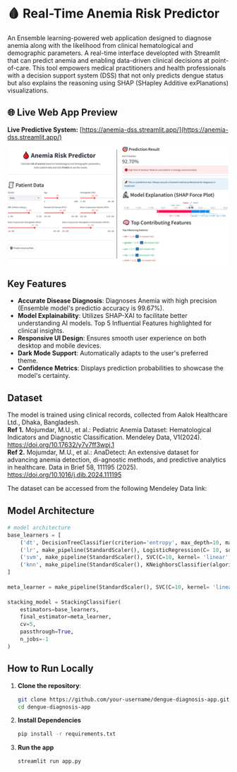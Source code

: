 # 🩸 Real-Time Anemia Risk Predictor

An Ensemble learning-powered web application designed to diagnose anemia along with the likelihood from clinical hematological and demographic parameters. A real-time interface developted with Streamlit that can predict anemia and enabling data-driven clinical decisions at point-of-care. This tool empowers medical practitioners and health professionals with a decision support system (DSS) that not only predicts dengue status but also explains the reasoning using SHAP (SHapley Additive exPlanations) visualizations.

## 🌐 Live Web App Preview
**Live Predictive System:** [https://anemia-dss.streamlit.app/](https://anemia-dss.streamlit.app/)

![App Header](https://github.com/pjbk/anemia-DSS/blob/main/anemia-predictor-interface.jpg)

## Key Features

- **Accurate Disease Diagnosis**: Diagnoses Anemia with high precision (Ensemble model's predictio accuracy is 99.67%).
- **Model Explainability**: Utilizes SHAP-XAI to facilitate better understanding AI models. Top 5 Influential Features highlighted for clinical insights.
- **Responsive UI Design**: Ensures smooth user experience on both desktop and mobile devices.
- **Dark Mode Support**: Automatically adapts to the user's preferred theme.
- **Confidence Metrics**: Displays prediction probabilities to showcase the model's certainty.

## Dataset

The model is trained using clinical records, collected from Aalok Healthcare Ltd., Dhaka, Bangladesh.   
**Ref 1.** Mojumdar, M.U., et al.: Pediatric Anemia Dataset: Hematological Indicators and Diagnostic Classification. Mendeley Data, V1(2024). https://doi.org/10.17632/y7v7ff3wpj.1  
**Ref 2.** Mojumdar, M.U., et al.: AnaDetect: An extensive dataset for advancing anemia detection, di-agnostic methods, and predictive analytics in healthcare. Data in Brief 58, 111195 (2025). https://doi.org/10.1016/j.dib.2024.111195  

The dataset can be accessed from the following Mendeley Data link:
[](https://data.mendeley.com/datasets/y7v7ff3wpj/1)

## Model Architecture
```python
# model architecture  
base_learners = [
    ('dt', DecisionTreeClassifier(criterion='entropy', max_depth=10, max_features='log2', min_samples_split=3, random_state=42)),
    ('lr', make_pipeline(StandardScaler(), LogisticRegression(C= 10, solver= ‘liblinear’, random_state=42))),
    ('svm', make_pipeline(StandardScaler(), SVC(C=10, kernel= 'linear', probability=True, random_state=42))),
    ('knn', make_pipeline(StandardScaler(), KNeighborsClassifier(algorithm= 'auto', n_neighbors= 4)))
]

meta_learner = make_pipeline(StandardScaler(), SVC(C=10, kernel= 'linear', probability=True, random_state=42))

stacking_model = StackingClassifier(
    estimators=base_learners,
    final_estimator=meta_learner,
    cv=5,
    passthrough=True,
    n_jobs=-1
)
```  
## How to Run Locally

1. **Clone the repository**:
   ```bash
   git clone https://github.com/your-username/dengue-diagnosis-app.git
   cd dengue-diagnosis-app
   ```
2. **Install Dependencies**
   ```bash
   pip install -r requirements.txt
   ```
3. **Run the app**

   ```bash
   streamlit run app.py
   ```
